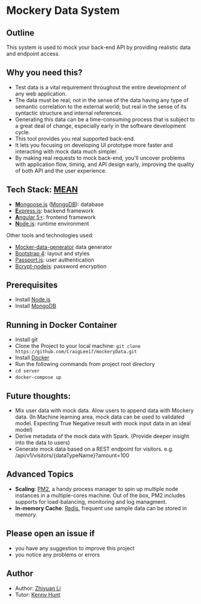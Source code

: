 # Mockery Data System

## Outline
This system is used to mock your back-end API by providing realistic data and endpoint access.

## Why you need this?
* Test data is a vital requirement throughout the entire development of any web application.
* The data must be real; not in the sense of the data having any type of semantic correlation to the external world; but real in the sense of its syntactic structure and internal references.
* Generating this data can be a time-consuming process that is subject to a great deal of change, especially early in the software development cycle.
* This tool provides you real supported back-end.
* It lets you focusing on developing UI prototype more faster and interacting with mock data much simpler.
* By making real requests to mock back-end, you'll uncover problems with application flow, timing, and API design early, improving the quality of both API and the user experience. 

## Tech Stack: [MEAN](https://en.wikipedia.org/wiki/MEAN_(software_bundle))
* [**M**ongoose.js](http://www.mongoosejs.com) ([MongoDB](https://www.mongodb.com)): database
* [**E**xpress.js](http://expressjs.com): backend framework
* [**A**ngular 5+](https://angular.io): frontend framework
* [**N**ode.js](https://nodejs.org): runtime environment

Other tools and technologies used:
* [Mocker-data-generator](https://github.com/danibram/mocker-data-generator) data generator
* [Bootstrap 4](http://www.getbootstrap.com): layout and styles
* [Passport.js](http://passportjs.org/docs): user authentication
* [Bcrypt-nodejs](https://github.com/kelektiv/node.bcrypt.js): password encryption

## Prerequisites
* Install [Node.js](https://nodejs.org)
* Install [MongoDB](https://www.mongodb.com)

## Running in Docker Container
* Install git
* Clone the Project to your local machine: `git clone https://github.com/CraigLee17/mockeryData.git`
* Install [Docker](https://docs.docker.com/)
* Run the following commands from project root directory
* `cd server`
* `docker-compose up`

## Future thoughts:
* Mix user data with mock data. Alow users to append data with Mockery data. (In Machine learning area, mock data can be used to validated model. Expecting True Negative result with mock input data in an ideal model)
* Derive metadata of the mock data with Spark. (Provide deeper insight into the data to users)
* Generate mock data based on a REST endpoint for visitors. e.g. /api/v1/visitors/{dataTypeName}?amount=100

## Advanced Topics
* **Scaling**: [PM2](https://www.npmjs.com/package/pm2), a handy process manager to spin up multiple node instances in a multiple-cores machine. Out of the box, PM2 includes supports for load-balancing, monitoring and log managment.
* **In-memory Cache**: [Redis](https://redis.io), frequent use sample data can be stored in memory.

## Please open an issue if
* you have any suggestion to improve this project
* you notice any problems or errors

## Author
* Author: [Zhiyuan Li](https://craiglee17.github.io/)
* Tutor: [Kenny Hunt](http://charity.cs.uwlax.edu/)
